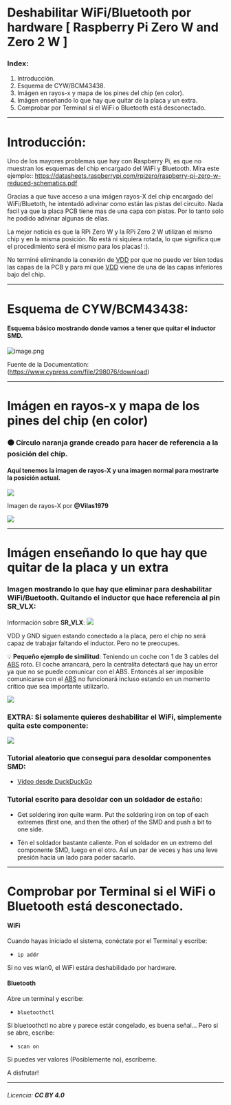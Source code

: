 # Deshabilitar WiFi/Bluetooth por hardware [ Raspberry Pi Zero W and Zero 2 W ]

### Index:
 1. Introducción.
 1. Esquema de CYW/BCM43438.
 1. Imágen en rayos-x y mapa de los pines del chip (en color).
 1. Imágen enseñando lo que hay que quitar de la placa y un extra.
 1. Comprobar por Terminal si el WiFi o Bluetooth está desconectado.
 ---
 # Introducción:

Uno de los mayores problemas que hay con Raspberry Pi, es que no muestran los esquemas del chip encargado del WiFi y Bluetooth. Míra este ejemplo:: https://datasheets.raspberrypi.com/rpizero/raspberry-pi-zero-w-reduced-schematics.pdf

Gracias a que tuve acceso a una imágen rayos-X del chip encargado del WiFi/Bluetoth, he intentadó adivinar como están las pistas del circuito. Nada facil ya que la placa PCB tiene mas de una capa con pistas. Por lo tanto solo he podido adivinar algunas de ellas.

La mejor noticia es que la RPi Zero W y la RPi Zero 2 W utilizan el mismo chip y en la misma posición. No está ni siquiera rotada, lo que significa que el procedimiento será el mismo para los placas! :). 
  
No terminé eliminando la conexión de <a href="https://ejemplos.net/que-significa-vcc/">VDD</a> por que no puedo ver bien todas las capas de la PCB y para mí que <a href="https://ejemplos.net/que-significa-vcc/">VDD</a> viene de una de las capas inferiores bajo del chip.

---
# Esquema de CYW/BCM43438:

#### Esquema básico mostrando donde vamos a tener que quitar el inductor SMD.
![image.png](images/1.png)

Fuente de la Documentation: (https://www.cypress.com/file/298076/download)

---
# Imágen en rayos-x y mapa de los pines del chip (en color)

### 🟠 Círculo naranja grande creado para hacer de referencia a la posición del chip.

#### Aquí tenemos la imagen de rayos-X y una imagen normal para mostrarte la posición actual.

![](images/2.png)

Imagen de rayos-X por **@Vilas1979**

![](images/3.png)

---
# Imágen enseñando lo que hay que quitar de la placa y un extra 

### Imagen mostrando lo que hay que eliminar para deshabilitar WiFi/Buetooth. Quitando el inductor que hace referencia al pin **SR_VLX**:

Información sobre **SR_VLX**:
![](images/4.png)

VDD y GND siguen estando conectado a la placa, pero el chip no será capaz de trabajar faltando el inductor. Pero no te preocupes.

💡 **Pequeño ejemplo de similitud**:
Teniendo un coche con 1 de 3 cables del <a href="https://es.wikipedia.org/wiki/Sistema_antibloqueo_de_ruedas">ABS</a> roto. El coche arrancará, pero la centralíta detectará que hay un error ya que no se puede comunicar con el ABS. Entoncés al ser imposible comunicarse con el <a href="https://es.wikipedia.org/wiki/Sistema_antibloqueo_de_ruedas">ABS</a> no funcionará incluso estando en un momento crítico que sea importante utilizarlo.

![](images/5.png)

### EXTRA: Si solamente quieres deshabilitar el WiFi, simplemente quita este componente:

![](images/6.png)

### Tutorial aleatorio que conseguí para desoldar componentes SMD:
- [Vídeo desde DuckDuckGo](https://duckduckgo.com/video_frame?url=https%3A%2F%2Fwww.youtube-nocookie.com%2Fembed%2F7jQXYmZKvYU%3Fwmode%3Dtransparent%26iv_load_policy%3D3%26autoplay%3D1%26html5%3D1%26showinfo%3D0%26rel%3D0%26modestbranding%3D1%26playsinline%3D0%26theme%3Dlight)

### Tutorial escrito para desoldar con un soldador de estaño:

- Get soldering iron quite warm. Put the soldering iron on top of each extremes (first one, and then the other) of the SMD and push a bit to one side.

- Tén el soldador bastante caliente. Pon el soldador en un extremo del componente SMD, luego en el otro. Así un par de veces y has una leve presión hacia un lado para poder sacarlo.

---
# Comprobar por Terminal si el WiFi o Bluetooth está desconectado.

#### WiFi

Cuando hayas iniciado el sistema, conéctate por el Terminal y escribe:
 - `ip addr`

Si no ves wlan0, el WiFi estára deshabilidado por hardware.

#### Bluetooth
Abre un terminal y escribe:
 - `bluetoothctl`

Si bluetoothctl no abre y parece estár congelado, es buena señal... Pero si se abre, escribe:
 - `scan on`

Si puedes ver valores (Posiblemente no), escríbeme.

A disfrutar!

---

###### Licencia: **CC BY 4.0**
